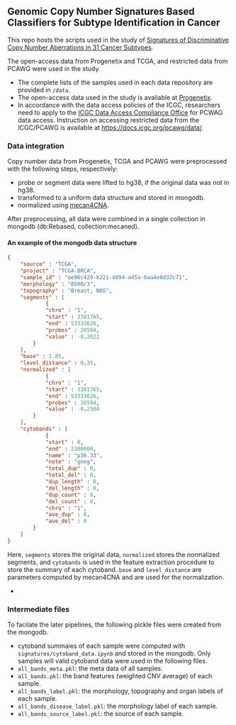 ## Genomic Copy Number Signatures Based Classifiers for Subtype Identification in Cancer

This repo hosts the scripts used in the study of [Signatures of Discriminative Copy Number Aberrations in 31 Cancer Subtypes](https://info.baudisgroup.org/publications/2020-12-18-publication-Bo-classifiers/).


The open-access data from Progenetix and TCGA, and restricted data from PCAWG were used in the study.

 - The complete lists of the samples used in each data repository are provided in ```/data```.
 - The open-access data used in the study is available at [Progenetix](https://progenetix.org/gao-2021-signatures/search/).
 - In accordance with the data access policies of the ICGC, researchers need to apply to the [ICGC Data Access Compliance Office](http://icgc.org/daco) for PCWAG data access. Instruction on accessing restricted data from the ICGC/PCAWG is available at https://docs.icgc.org/pcawg/data/.


### Data integration 
Copy number data from Progenetix, TCGA and PCAWG were preprocessed with the following steps, respectively:
- probe or segment data were lifted to hg38, if the original data was not in hg38.
- transformed to a uniform data structure and stored in mongodb.
- normalized using [mecan4CNA](https://github.com/baudisgroup/mecan4cna).

After preprocessing, all data were combined in a single collection in mongodb (db:Rebased, collection:mecaned).

#### An example of the mongodb data structure 
```json
{
    "source" : "TCGA",
    "project" : "TCGA-BRCA",
    "sample_id" : "ae96c429-b221-4894-a45a-6aa4e8d32c71",
    "morphology" : "8500/3",
    "topography" : "Breast, NOS",
    "segments" : [
            {
            "chro" : "1",
            "start" : 3301765,
            "end" : 53333626,
            "probes" : 26594,
            "value" : -0.2022
        }
    ],
    "base" : 1.85,
    "level_distance" : 0.35,
    "normalized" : [
            {
            "chro" : "1",
            "start" : 3301765,
            "end" : 53333626,
            "probes" : 26594,
            "value" : -0.2504
        }
    ],
    "cytobands" : [
            {
            "start" : 0,
            "end" : 2300000,
            "name" : "p36.33",
            "note" : "gneg",
            "total_dup" : 0,
            "total_del" : 0,
            "dup_length" : 0,
            "del_length" : 0,
            "dup_count" : 0,
            "del_count" : 0,
            "chro" : "1",
            "ave_dup" : 0,
            "ave_del" : 0
        }
    ]
}
```
Here, `segments` stores the original data, `normalized` stores the normalized segments, and `cytobands` is used in the feature extraction procedure to store the summary of each cytoband. `base` and `level_distance` are parameters computed by mecan4CNA and are used for the normalization.

+

### Intermediate files
To facilate the later pipelines, the following pickle files were created from the mongodb.

- cytoband summaies of each sample were computed with `signatures/cytoband_data.ipynb` and stored in the mongodb. Only samples will valid cytoband data were used in the following files.
- `all_bands_meta.pkl`: the meta data of all samples.
- `all_bands.pkl`: the band features (weighted CNV average) of each sample.
- `all_bands_label.pkl`: the morphology, topography and organ labels of each sample.
- `all_bands_disease_label.pkl`: the morphology label of each sample.
- `all_bands_source_label.pkl`: the source of each sample.


